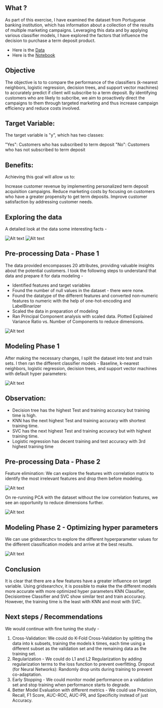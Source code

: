 ## What ?

As part of this exercise, I have examined the dataset from Portuguese banking institution, which has information about a collection of the results of multiple marketing campaigns. Leveraging this data and by applying various classifier models, I have explored the factors that influence the decision to purchase a term deposit product. 


- Here is the [Data](https://github.com/csonamohan/module_17_starter/blob/main/data/bank-additional/bank-additional-full.csv)
- Here is the [Notebook](https://github.com/csonamohan/module_17_starter/blob/main/prompt_III.ipynb)


## Objective

The objective is to to compare the performance of the classifiers (k-nearest neighbors, logistic regression, decision trees, and support vector machines) to accurately predict if client will subscribe to a term deposit. By identifying customers who are likely to subcribe, we aim to proactively direct the campaigns to them through targeted marketing and thus increase campaign efficiency and reduce costs involved.

## Target Variable:

The target variable is "y", which has two classes:

"Yes": Customers who has subscribed to term deposit "No": Customers who has not subscribed to term deposit

## Benefits:

Achieving this goal will allow us to:

Increase customer revenue by implementing personalized term deposit acquisition campaigns. Reduce marketing costs by focusing on customers who have a greater propensity to get term deposits. Improve customer satisfaction by addressing customer needs.


## Exploring the data

A detailed look at the data some interesting facts - 

![Alt text](images/1.png)
![Alt text](images/2.png)


## Pre-processing Data - Phase 1

The data provided encompasses 20 attributes, providing valuable insights about the potential customers. I took the following steps to understand that data and prepare it for data modeling - 

- Identified features and target variables
- Found the number of null values in the dataset - there were none.
- Found the datatype of the different features and converted non-numeric features to numeric with the help of one-hot-encoding and LabelBinarizer
- Scaled the data in preparation of modeling
- Ran Principal Component analysis with scaled data. Plotted Explained Variance Ratio vs. Number of Components to reduce dimensions.

![Alt text](images/3.png)

## Modeling Phase 1

After making the necessary changes, I split the dataset into test and train sets. I then ran the different classifier models - Baseline, k-nearest neighbors, logistic regression, decision trees, and support vector machines with default hyper parameters: 

![Alt text](images/4.png)

## Observation:

- Decision tree has the highest Test and training accuracy but training time is high.
- KNN has the next highest Test and training accuracy with shortest training time.
- SVC has the next highest Test and training accuracy but with highest training time.
- Logistic regression has decent training and test accuracy with 3rd highest training time
​

## Pre-processing Data - Phase 2

Feature elimination: We can explore the features with correlation matrix to identify the most irrelevant features and drop them before modeling.

![Alt text](images/5.png)

On re-running PCA with the dataset without the low correlation features, we see an opportunity to reduce dimensions further.

![Alt text](images/6.png)

## Modeling Phase 2 - Optimizing hyper parameters

We can use gridsearchcv to explore the different hyperparameter values for the different classification models and arrive at the best results.

![Alt text](images/7.png)

## Conclusion

It is clear that there are a few features have a greater influence on target variable. Using gridsearchcv, it is possible to make the the different models more accurate with more optimized hyper parameters KNN Classifier, Decisiontree Classifier and SVC show similar test and train acccuracy. However, the training time is the least with KNN and most with SVC.

## Next steps / Recommendations

We would continue with fine tuning the study - 
    
1. Cross-Validation: We could do K-Fold Cross-Validation by splitting the data into k subsets, training the models k times, each time using a different subset as the validation set and the remaining data as the training set.
2. Regularization - We could do L1 and L2 Regularization by adding regularization terms to the loss function to prevent overfitting.
Dropout (for Neural Networks): Randomly drop units during training to prevent co-adaptation.
3. Early Stopping - We could monitor model performance on a validation set and stop training when performance starts to degrade.
4. Better Model Evaluation with different metrics - We could use Precision, Recall, F1 Score, AUC-ROC, AUC-PR, and Specificity instead of just Accuracy.
